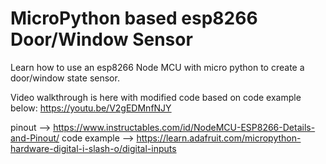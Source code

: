 # MicroPython based esp8266 Door/Window Sensor

Learn how to use an esp8266 Node MCU with micro python to create a door/window state sensor.


Video walkthrough is here with modified code based on code example below: https://youtu.be/V2gEDMnfNJY 

pinout --> https://www.instructables.com/id/NodeMCU-ESP8266-Details-and-Pinout/
code example --> https://learn.adafruit.com/micropython-hardware-digital-i-slash-o/digital-inputs

